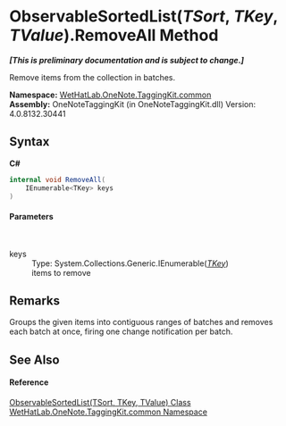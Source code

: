# ObservableSortedList(*TSort*, *TKey*, *TValue*).RemoveAll Method 
 _**\[This is preliminary documentation and is subject to change.\]**_

Remove items from the collection in batches.

**Namespace:**&nbsp;<a href="bcdbab9c-63d1-48a4-6937-af53fb8d9a55">WetHatLab.OneNote.TaggingKit.common</a><br />**Assembly:**&nbsp;OneNoteTaggingKit (in OneNoteTaggingKit.dll) Version: 4.0.8132.30441

## Syntax

**C#**<br />
``` C#
internal void RemoveAll(
	IEnumerable<TKey> keys
)
```


#### Parameters
&nbsp;<dl><dt>keys</dt><dd>Type: System.Collections.Generic.IEnumerable(<a href="89870249-f56d-ac32-0b8d-d26e5712ecac">*TKey*</a>)<br />items to remove</dd></dl>

## Remarks
Groups the given items into contiguous ranges of batches and removes each batch at once, firing one change notification per batch.

## See Also


#### Reference
<a href="89870249-f56d-ac32-0b8d-d26e5712ecac">ObservableSortedList(TSort, TKey, TValue) Class</a><br /><a href="bcdbab9c-63d1-48a4-6937-af53fb8d9a55">WetHatLab.OneNote.TaggingKit.common Namespace</a><br />